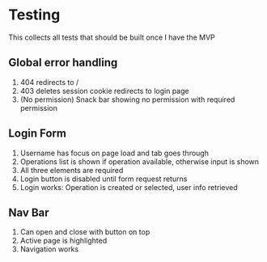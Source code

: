# Testing

This collects all tests that should be built once I have the MVP

## Global error handling
1. 404 redirects to /
2. 403 deletes session cookie redirects to login page
3. (No permission) Snack bar showing no permission with required permission

## Login Form
1. Username has focus on page load and tab goes through
2. Operations list is shown if operation available, otherwise input is shown
3. All three elements are required
4. Login button is disabled until form request returns
5. Login works: Operation is created or selected, user info retrieved

## Nav Bar
1. Can open and close with button on top
2. Active page is highlighted
3. Navigation works